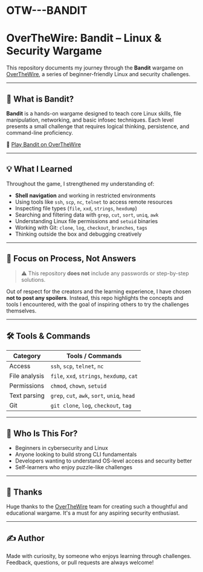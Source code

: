 # OTW---BANDIT

# OverTheWire: Bandit – Linux & Security Wargame


This repository documents my journey through the **Bandit** wargame on [OverTheWire](https://overthewire.org/wargames/bandit/), a series of beginner-friendly Linux and security challenges.

---

## 🎯 What is Bandit?

**Bandit** is a hands-on wargame designed to teach core Linux skills, file manipulation, networking, and basic infosec techniques. Each level presents a small challenge that requires logical thinking, persistence, and command-line proficiency.

🔗 [Play Bandit on OverTheWire](https://overthewire.org/wargames/bandit/)

---

## 💡 What I Learned

Throughout the game, I strengthened my understanding of:

- **Shell navigation** and working in restricted environments
- Using tools like `ssh`, `scp`, `nc`, `telnet` to access remote resources
- Inspecting file types (`file`, `xxd`, `strings`, `hexdump`)
- Searching and filtering data with `grep`, `cut`, `sort`, `uniq`, `awk`
- Understanding Linux file permissions and `setuid` binaries
- Working with Git: `clone`, `log`, `checkout`, `branches`, `tags`
- Thinking outside the box and debugging creatively

---

## 🧠 Focus on Process, Not Answers

> ⚠️ This repository **does not** include any passwords or step-by-step solutions.

Out of respect for the creators and the learning experience, I have chosen **not to post any spoilers**. Instead, this repo highlights the concepts and tools I encountered, with the goal of inspiring others to try the challenges themselves.

---

## 🛠️ Tools & Commands

| Category       | Tools / Commands                             |
|----------------|----------------------------------------------|
| Access         | `ssh`, `scp`, `telnet`, `nc`                 |
| File analysis  | `file`, `xxd`, `strings`, `hexdump`, `cat`   |
| Permissions    | `chmod`, `chown`, `setuid`                   |
| Text parsing   | `grep`, `cut`, `awk`, `sort`, `uniq`, `head` |
| Git            | `git clone`, `log`, `checkout`, `tag`        |

---

## 📌 Who Is This For?

- Beginners in cybersecurity and Linux
- Anyone looking to build strong CLI fundamentals
- Developers wanting to understand OS-level access and security better
- Self-learners who enjoy puzzle-like challenges

---

## 🙏 Thanks

Huge thanks to the [OverTheWire](https://overthewire.org) team for creating such a thoughtful and educational wargame. It's a must for any aspiring security enthusiast.

---

## ✍️ Author

Made with curiosity, by someone who enjoys learning through challenges.  
Feedback, questions, or pull requests are always welcome!
